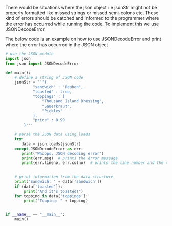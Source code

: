 
There would be situations where the json object i.e jsonStr might not be properly formatted like missed strings or missed semi-colons etc. These kind of errors
should be catched and informed to the programmer where the error has occurred while running the code. To implement this we use JSONDecodeError.

The below code is an example on how to use JSONDecodeError and print where the error has occurred in the JSON object

```python
# use the JSON module
import json
from json import JSONDecodeError

def main():
    # define a string of JSON code
    jsonStr = '''{
            "sandwich" : "Reuben",
            "toasted" : true,
            "toppings" : [
                "Thousand Island Dressing",
                "Sauerkraut",
                "Pickles"
            ],
            "price" : 8.99
        }'''

    # parse the JSON data using loads
    try:
       data = json.loads(jsonStr)
    except JSONDecodeError as err:
       print("Whoops, JSON decoding error")
       print(err.msg)  # prints the error message
       print(err.lineno, err.colno)  # prints the line number and the column where the error ocurred
       

    # print information from the data structure
    print("Sandwich: " + data['sandwich'])
    if (data['toasted']):
        print("And it's toasted!")
    for topping in data['toppings']:
        print("Topping: " + topping)


if __name__ == "__main__":
    main()

```